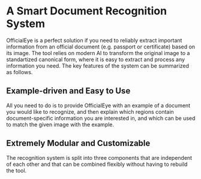 # A Smart Document Recognition System

OfficialEye is a perfect solution if you need to reliably extract important information from an official document (e.g. passport or certificate) based on its image. The tool relies on modern AI to transform the original image to a standartized canonical form, where it is easy to extract and process any information you need. The key features of the system can be summarized as follows.

## Example-driven and Easy to Use

All you need to do is to provide OfficialEye with an example of a document you would like to recognize, and then explain which regions contain document-specific information you are interested in, and which can be used to match the given image with the example.

## Extremely Modular and Customizable

The recognition system is split into three components that are independent of each other and that can be combined flexibly without having to rebuild the tool.